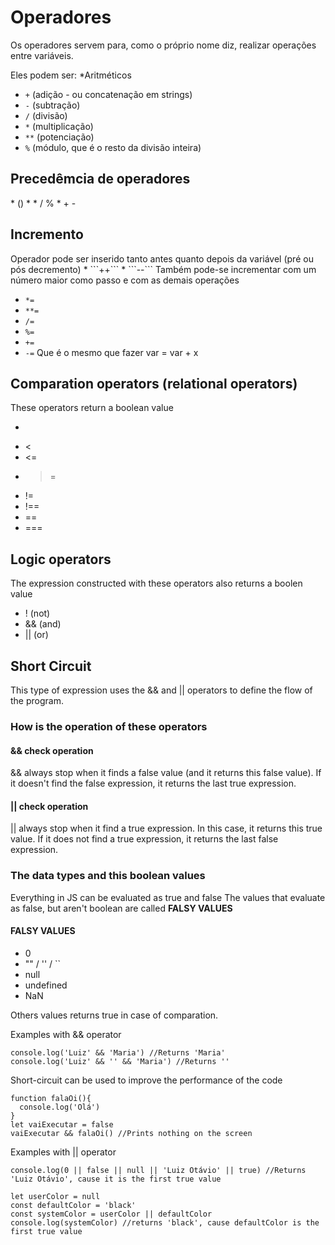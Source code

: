 <h1>Operadores</h1>

Os operadores servem para, como o próprio nome diz, realizar operações entre variáveis.

Eles podem ser:
*Aritméticos
  * ``` + ``` (adição - ou concatenação em strings)
  * ``` - ``` (subtração)
  * ```/``` (divisão)
  * ```*``` (multiplicação)
  * ``` ** ``` (potenciação)
  * ``` % ``` (módulo, que é o resto da divisão inteira)

<h2>Precedêmcia de operadores</h2>
* ()
* * / %
* + -

<h2>Incremento</h2>
Operador pode ser inserido tanto antes quanto depois da variável (pré ou pós decremento)
* ```++```
* ```--```
Também pode-se incrementar com um número maior como passo e com as demais operações

* ``` *= ```
* ``` **= ```
* ``` /= ```
* ``` %= ```
* ``` += ```
* ``` -= ```
Que é o mesmo que fazer
var = var + x

## Comparation operators (relational operators)
These operators return a boolean value
* > 
* <
* <=
* >=
* !=
* !==
* ==
* ===

## Logic operators
The expression constructed with these operators also returns a boolen value
* ! (not)
* && (and)
* || (or)

## Short Circuit
This type of expression uses the && and || operators to define the flow of the program.

### How is the operation of these operators

#### && check operation
&& always stop when it finds a false value (and it returns this false value). If it doesn't find the false expression, it returns the last true expression.
#### || check operation
|| always stop when it find a true expression. In this case, it returns this true value. If it does not find a true expression, it returns the last false expression.

### The data types and this boolean values
Everything in JS can be evaluated as true and false
The values that evaluate as false, but aren't boolean are called <strong>FALSY VALUES</strong>

#### FALSY VALUES
* 0
* "" / '' / ``
* null
* undefined
* NaN

Others values returns true in case of comparation.

Examples with && operator
```
console.log('Luiz' && 'Maria') //Returns 'Maria'
console.log('Luiz' && '' && 'Maria') //Returns ''
```
Short-circuit can be used to improve the performance of the code
```
function falaOi(){
  console.log('Olá')
}
let vaiExecutar = false
vaiExecutar && falaOi() //Prints nothing on the screen
```
Examples with || operator
```
console.log(0 || false || null || 'Luiz Otávio' || true) //Returns 'Luiz Otávio', cause it is the first true value
```
```
let userColor = null
const defaultColor = 'black'
const systemColor = userColor || defaultColor
console.log(systemColor) //returns 'black', cause defaultColor is the first true value
```